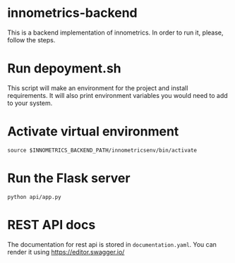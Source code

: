 # innometrics-backend
This is a backend implementation of innometrics. In order to run it, please, follow the steps.
# Run depoyment.sh
This script will make an environment for the project and install requirements. It will also print environment variables you would need to add to your system.

# Activate virtual environment
`source $INNOMETRICS_BACKEND_PATH/innometricsenv/bin/activate`

# Run the Flask server
`python api/app.py`

# REST API docs
The documentation for rest api is stored in `documentation.yaml`.
You can render it using <https://editor.swagger.io/>
